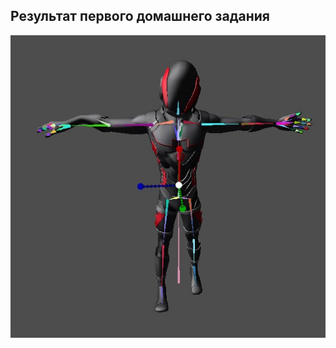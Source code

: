## Результат первого домашнего задания
![Результат второго домашнего задания](pictures/hw2Result.jpg)